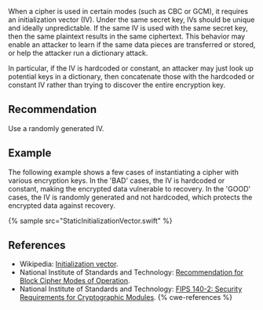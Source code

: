 When a cipher is used in certain modes (such as CBC or GCM), it requires an initialization vector (IV). Under the same secret key, IVs should be unique and ideally unpredictable. If the same IV is used with the same secret key, then the same plaintext results in the same ciphertext. This behavior may enable an attacker to learn if the same data pieces are transferred or stored, or help the attacker run a dictionary attack.

In particular, if the IV is hardcoded or constant, an attacker may just look up potential keys in a dictionary, then concatenate those with the hardcoded or constant IV rather than trying to discover the entire encryption key.


## Recommendation
Use a randomly generated IV.


## Example
The following example shows a few cases of instantiating a cipher with various encryption keys. In the 'BAD' cases, the IV is hardcoded or constant, making the encrypted data vulnerable to recovery. In the 'GOOD' cases, the IV is randomly generated and not hardcoded, which protects the encrypted data against recovery.

{% sample src="StaticInitializationVector.swift" %}

## References
* Wikipedia: [Initialization vector](https://en.wikipedia.org/wiki/Initialization_vector).
* National Institute of Standards and Technology: [Recommendation for Block Cipher Modes of Operation](https://nvlpubs.nist.gov/nistpubs/Legacy/SP/nistspecialpublication800-38a.pdf).
* National Institute of Standards and Technology: [FIPS 140-2: Security Requirements for Cryptographic Modules](https://nvlpubs.nist.gov/nistpubs/FIPS/NIST.FIPS.140-2.pdf).
{% cwe-references %}

